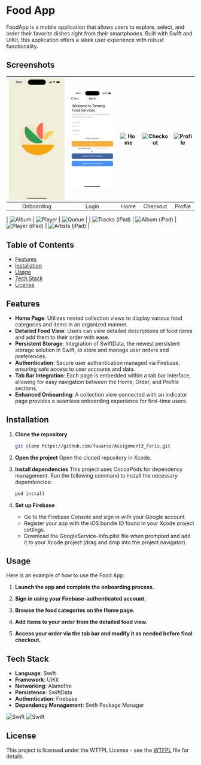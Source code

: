 # Food App
FoodApp is a mobile application that allows users to explore, select, and order their favorite dishes right from their smartphones. Built with Swift and UIKit, this application offers a sleek user experience with robust functionality.

## Screenshots

| ![Onboarding](https://github.com/faaarce/Assignment3_Faris/blob/swift-data/Gif/onboardings.gif?raw=true) | ![Login](https://github.com/faaarce/Assignment3_Faris/blob/swift-data/Gif/login.gif?raw=true) | ![Home](https://github.com/faaarce/Assignment3_Faris/blob/swift-data/Gif/home.gif?raw=true) | ![Checkout](https://github.com/faaarce/Assignment3_Faris/blob/swift-data/Gif/checkout.gif?raw=true) | ![Profile](https://github.com/faaarce/Assignment3_Faris/blob/swift-data/Gif/profile.gif?raw=true) |
|:---:|:---:|:---:|:---:|:---:|
| Onboarding | Login | Home | Checkout | Profile |

| ![Album](/Screenshots/Album.png?raw=true) | ![Player](/Screenshots/Player.png?raw=true) | ![Queue](/Screenshots/Queue.png?raw=true) |
| ![Tracks (iPad)](/Screenshots/Tracks%20(iPad).png?raw=true) | ![Album (iPad)](/Screenshots/Album%20(iPad).png?raw=true) | ![Player (iPad)](/Screenshots/Player%20(iPad).png?raw=true) | ![Artists (iPad)](/Screenshots/Artists%20(iPad).png?raw=true) |


## Table of Contents
- [Features](#features)
- [Installation](#installation)
- [Usage](#usage)
- [Tech Stack](#tech-stack)
- [License](#license)

## Features

- **Home Page**: Utilizes nested collection views to display various food categories and items in an organized manner. 
- **Detailed Food View**: Users can view detailed descriptions of food items and add them to their order with ease. 
- **Persistent Storage**: Integration of SwiftData, the newest persistent storage solution in Swift, to store and manage user orders and preferences. 
- **Authentication**: Secure user authentication managed via Firebase, ensuring safe access to user accounts and data. 
- **Tab Bar Integration**: Each page is embedded within a tab bar interface, allowing for easy navigation between the Home, Order, and Profile sections. 
- **Enhanced Onboarding**: A collection view connected with an indicator page provides a seamless onboarding experience for first-time users.


## Installation

1. **Clone the repository**
   ```sh
   git clone https://github.com/faaarce/Assignment3_Faris.git
   ```

2. **Open the project**
   Open the cloned repository in Xcode.

3. **Install dependencies**
   This project uses CocoaPods for dependency management. Run the following command to install the necessary dependencies:
   ```sh
   pod install
   ```

4. **Set up Firebase**
   - Go to the Firebase Console and sign in with your Google account.
   - Register your app with the iOS bundle ID found in your Xcode project settings.
   - Download the GoogleService-Info.plist file when prompted and add it to your Xcode project (drag and drop into the project navigator).

## Usage

Here is an example of how to use the Food App:

1. **Launch the app and complete the onboarding process.**

2. **Sign in using your Firebase-authenticated account.**

3. **Browse the food categories on the Home page.**
 
4. **Add items to your order from the detailed food view.**

5. **Access your order via the tab bar and modify it as needed before final checkout.**



## Tech Stack

- **Language**: Swift
- **Framework**: UIKit
- **Networking**: Alamofire
- **Persistence**: SwiftData
- **Authentication**: Firebase
- **Dependency Management**: Swift Package Manager


 ![Swift](https://img.shields.io/badge/swift-F54A2A?style=for-the-badge&logo=swift&logoColor=white)
 ![Swift](https://img.shields.io/badge/UIKit-F54A2A?style=for-the-badge&logo=swift&logoColor=white)


## License

This project is licensed under the WTFPL License - see the [WTFPL](https://en.wikipedia.org/wiki/WTFPL) file for details.
